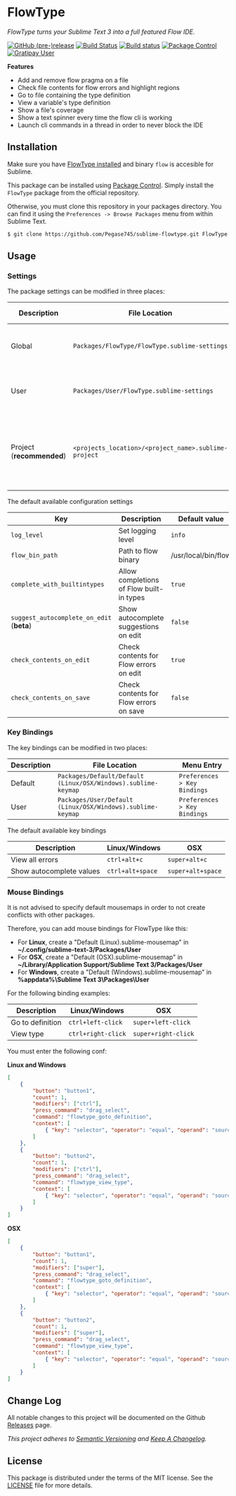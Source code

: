 # FlowType

*FlowType turns your Sublime Text 3 into a full featured Flow IDE.*

[![GitHub (pre-)release](https://img.shields.io/github/release/Pegase745/sublime-flowtype/all.svg)](https://github.com/Pegase745/sublime-flowtype/releases)
[![Build Status](https://travis-ci.org/Pegase745/sublime-flowtype.svg?branch=master)](https://travis-ci.org/Pegase745/sublime-flowtype)
[![Build status](https://ci.appveyor.com/api/projects/status/jofwwwr30ub7f8r2/branch/master?svg=true)](https://ci.appveyor.com/project/Pegase745/sublime-flowtype)
[![Package Control](https://img.shields.io/packagecontrol/dt/FlowType.svg)](https://packagecontrol.io/packages/FlowType)
[![Gratipay User](https://img.shields.io/gratipay/user/Pegase.svg)](https://gratipay.com/~Pegase/)

<!-- [![codecov](https://codecov.io/gh/Pegase745/sublime-flowtype/branch/master/graph/badge.svg)](https://codecov.io/gh/Pegase745/sublime-flowtype) -->
<!-- [![Code Climate](http://img.shields.io/codeclimate/github/Pegase745/sublime-flowtype.svg)](https://codeclimate.com/github/Pegase745/sublime-flowtype) -->

**Features**

* Add and remove flow pragma on a file
* Check file contents for flow errors and highlight regions
* Go to file containing the type definition
* View a variable's type definition
* Show a file's coverage
* Show a text spinner every time the flow cli is working
* Launch cli commands in a thread in order to never block the IDE

## Installation

Make sure you have [FlowType installed](https://flow.org/en/docs/install/) and binary `flow` is accesible for Sublime.

This package can be installed using [Package Control](https://packagecontrol.io/). Simply install the `FlowType` package from the official repository.

Otherwise, you must clone this repository in your packages directory. You can find it using the `Preferences -> Browse Packages` menu from within Sublime Text.

```bash
$ git clone https://github.com/Pegase745/sublime-flowtype.git FlowType
```

## Usage

### Settings

The package settings can be modified in three places:

| Description | File Location | Menu Entry |
| ----------- | ------------- | ------------- |
| Global | `Packages/FlowType/FlowType.sublime-settings` | `Preferences > Package Settings > FlowType > Settings-Default` |
| User | `Packages/User/FlowType.sublime-settings` | `Preferences > Package Settings > FlowType > Settings-User` |
| Project (**recommended**) | `<projects_location>/<project_name>.sublime-project` | `Project > Edit Project` (*options must be placed under the settings key*) |

The default available configuration settings

| Key | Description | Default value |
| --- | ----------- | ------------- |
| `log_level` | Set logging level | `info` |
| `flow_bin_path` | Path to flow binary | /usr/local/bin/flow |
| `complete_with_builtintypes` | Allow completions of Flow built-in types | `true` |
| `suggest_autocomplete_on_edit` (**beta**) | Show autocomplete suggestions on edit | `false` |
| `check_contents_on_edit` | Check contents for Flow errors on edit | `true` |
| `check_contents_on_save` | Check contents for Flow errors on save | `false` |

### Key Bindings

The key bindings can be modified in two places:

| Description | File Location | Menu Entry |
| ----------- | ------------- | ------------- |
| Default | `Packages/Default/Default (Linux/OSX/Windows).sublime-keymap` | `Preferences > Key Bindings` |
| User | `Packages/User/Default (Linux/OSX/Windows).sublime-keymap` | `Preferences > Key Bindings` |

The default available key bindings

| Description | Linux/Windows | OSX |
| ----------- | ------------- | --- |
| View all errors | `ctrl+alt+c` | `super+alt+c` |
| Show autocomplete values | `ctrl+alt+space` | `super+alt+space` |

### Mouse Bindings

It is not advised to specify default mousemaps in order to not create conflicts with other packages.

Therefore, you can add mouse bindings for FlowType like this:

* For **Linux**, create a "Default (Linux).sublime-mousemap" in **~/.config/sublime-text-3/Packages/User**
* For **OSX**, create a "Default (OSX).sublime-mousemap" in **~/Library/Application Support/Sublime Text 3/Packages/User**
* For **Windows**, create a "Default (Windows).sublime-mousemap" in **%appdata%\Sublime Text 3\Packages\User**

For the following binding examples:

| Description | Linux/Windows | OSX |
| ----------- | ------------- | --- |
| Go to definition | `ctrl+left-click` | `super+left-click` |
| View type | `ctrl+right-click` | `super+right-click` |

You must enter the following conf:

**Linux and Windows**

```json
[
    {
        "button": "button1",
        "count": 1,
        "modifiers": ["ctrl"],
        "press_command": "drag_select",
        "command": "flowtype_goto_definition",
        "context": [
            { "key": "selector", "operator": "equal", "operand": "source.js" }
        ]
    },
    {
        "button": "button2",
        "count": 1,
        "modifiers": ["ctrl"],
        "press_command": "drag_select",
        "command": "flowtype_view_type",
        "context": [
            { "key": "selector", "operator": "equal", "operand": "source.js" }
        ]
    }
]
```

**OSX**

```json
[
    {
        "button": "button1",
        "count": 1,
        "modifiers": ["super"],
        "press_command": "drag_select",
        "command": "flowtype_goto_definition",
        "context": [
            { "key": "selector", "operator": "equal", "operand": "source.js" }
        ]
    },
    {
        "button": "button2",
        "count": 1,
        "modifiers": ["super"],
        "press_command": "drag_select",
        "command": "flowtype_view_type",
        "context": [
            { "key": "selector", "operator": "equal", "operand": "source.js" }
        ]
    }
]
```

## Change Log

All notable changes to this project will be documented on the Github [Releases](https://github.com/Pegase745/sublime-flowtype/releases) page.

*This project adheres to [Semantic Versioning](http://semver.org/) and [Keep A Changelog](http://keepachangelog.com/).*

## License

This package is distributed under the terms of the MIT license. See the [LICENSE](LICENSE) file for more details.

